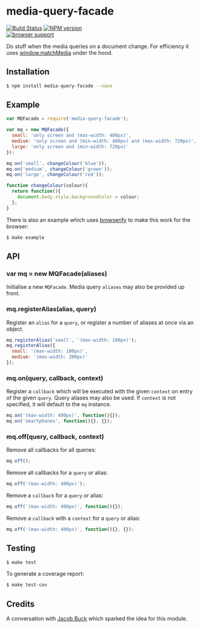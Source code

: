 # media-query-facade

[![Build Status](https://travis-ci.org/tanem/media-query-facade.png?branch=master)](https://travis-ci.org/tanem/media-query-facade)
[![NPM version](https://badge.fury.io/js/media-query-facade.svg)](http://badge.fury.io/js/media-query-facade)  
[![browser support](https://ci.testling.com/tanem/media-query-facade.png)](https://ci.testling.com/tanem/media-query-facade)

Do stuff when the media queries on a document change. For efficiency it uses [window.matchMedia](https://developer.mozilla.org/en-US/docs/Web/API/Window.matchMedia) under the hood.

## Installation

```sh
$ npm install media-query-facade --save
```

## Example

```js
var MQFacade = require('media-query-facade');

var mq = new MQFacade({
  small: 'only screen and (max-width: 480px)',
  medium: 'only screen and (min-width: 480px) and (max-width: 720px)',
  large: 'only screen and (min-width: 720px)'
});

mq.on('small', changeColour('blue'));
mq.on('medium', changeColour('green'));
mq.on('large', changeColour('red'));

function changeColour(colour){
  return function(){
    document.body.style.backgroundColor = colour;
  };
}
```

There is also an example which uses [browserify](http://browserify.org) to make this work for the browser:

```sh
$ make example
```

## API

### var mq = new MQFacade(aliases)

Initialise a new `MQFacade`. Media query `aliases` may also be provided up front.

### mq.registerAlias(alias, query)

Register an `alias` for a `query`, or register a number of aliases at once via an object.

```js
mq.registerAlias('small', '(max-width: 100px)');
mq.registerAlias({
  small: '(max-width: 100px)',
  medium: '(max-width: 200px)'
});
```

### mq.on(query, callback, context)

Register a `callback` which will be executed with the given `context` on entry of the given `query`. Query aliases may also be used. If `context` is not specified, it will default to the `mq` instance.

```js
mq.on('(max-width: 400px)', function(){});
mq.on('smartphones', function(){}, {});
```

### mq.off(query, callback, context)

Remove all callbacks for all queries:

```js
mq.off();
```

Remove all callbacks for a `query` or alias:

```js
mq.off('(max-width: 400px)');
```

Remove a `callback` for a `query` or alias:

```js
mq.off('(max-width: 400px)', function(){});
```

Remove a `callback` with a `context` for a `query` or alias:

```js
mq.off('(max-width: 400px)', function(){}, {});
```

## Testing

```sh
$ make test
```

To generate a coverage report:

```sh
$ make test-cov
```

## Credits

A conversation with [Jacob Buck](https://github.com/jacobbuck) which sparked the idea for this module.